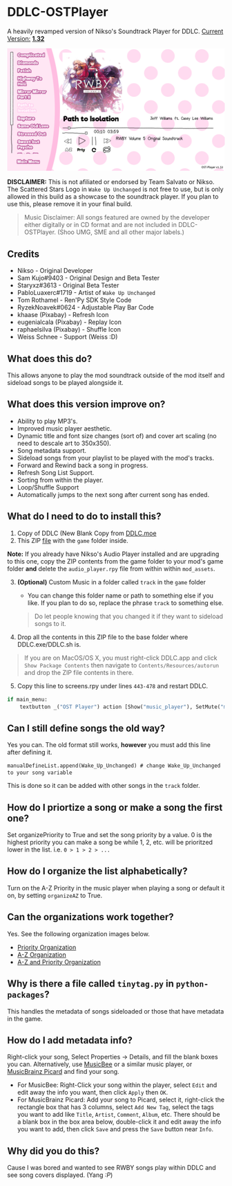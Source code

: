 # DDLC-OSTPlayer
A heavily revamped version of Nikso's Soundtrack Player for DDLC. <u>Current Version:</u> [**1.32**](https://github.com/GanstaKingofSA/DDLC-OSTPlayer/releases/latest)

![Sample preview](assets/screenshot0005.png)

**DISCLAIMER:** This is not afiliated or endorsed by Team Salvato or Nikso. The Scattered Stars Logo in `Wake Up Unchanged` is not free to use, but is only allowed in this build as a showcase to the soundtrack player. If you plan to use this, please remove it in your final build.

> Music Disclaimer: All songs featured are owned by the developer either digitally or in CD format and are not included in DDLC-OSTPlayer. (Shoo UMG, SME and all other major labels.)

## Credits
* Nikso - Original Developer
* Sam Kujo#9403 - Original Design and Beta Tester
* Staryxz#3613 - Original Beta Tester
* PabloLuaxerc#1719 - Artist of `Wake Up Unchanged`
* Tom Rothamel - Ren'Py SDK Style Code
* RyzekNoavek#0624 - Adjustable Play Bar Code
* khaase (Pixabay) - Refresh Icon
* eugenialcala (Pixabay) - Replay Icon
* raphaelsilva (Pixabay) - Shuffle Icon
* Weiss Schnee - Support (Weiss :D)

## What does this do?
This allows anyone to play the mod soundtrack outside of the mod itself and sideload songs to be played alongside it.

## What does this version improve on?
- Ability to play MP3's.
- Improved music player aesthetic.
- Dynamic title and font size changes (sort of) and cover art scaling (no need to descale art to 350x350).
- Song metadata support.
- Sideload songs from your playlist to be played with the mod's tracks.
- Forward and Rewind back a song in progress.
- Refresh Song List Support.
- Sorting from within the player.
- Loop/Shuffle Support
- Automatically jumps to the next song after current song has ended.

## What do I need to do to install this?
1. Copy of DDLC (New Blank Copy from [DDLC.moe](https://ddlc.moe)
2. This ZIP [file](https://github.com/GanstaKingofSA/DDLC-OSTPlayer/releases/latest) with the `game` folder inside.

**Note:** If you already have Nikso's Audio Player installed and are upgrading to this one, copy the ZIP contents from the game folder to your mod's game folder **and** delete the `audio_player.rpy` file from within within `mod_assets`. 

3. **(Optional)** Custom Music in a folder called `track` in the `game` folder
    * You can change this folder name or path to something else if you like. If you plan to do so, replace the phrase `track` to something else.
    > Do let people knowing that you changed it if they want to sideload songs to it.

4. Drop all the contents in this ZIP file to the base folder where DDLC.exe/DDLC.sh is.
> If you are on MacOS/OS X, you must right-click DDLC.app and click `Show Package Contents` then navigate to `Contents/Resources/autorun` and drop the ZIP file contents in there.

5. Copy this line to screens.rpy under lines `443-478` and restart DDLC.

```python
if main_menu:
    textbutton _("OST Player") action [Show("music_player"), SetMute("music", True), SetMute("music_player_mixer", False), SetVariable("current_soundtrack", False), If(renpy.game.preferences.mute.get("music", False), true=SetVariable("music_was_muted_before_soundtrack_player_opened", True), false=SetVariable("music_was_muted_before_soundtrack_player_opened", False)), Function(refresh_list)]
```

## Can I still define songs the old way?
Yes you can. The old format still works, **however** you must add this line after defining it.
```
manualDefineList.append(Wake_Up_Unchanged) # change Wake_Up_Unchanged to your song variable
```
This is done so it can be added with other songs in the `track` folder.

## How do I priortize a song or make a song the first one?
Set organizePriority to True and set the song priority by a value. 0 is the highest priority you can make a song be while 1, 2, etc. will be prioritzed lower in the list. i.e. `0 > 1 > 2 > ...`

## How do I organize the list alphabetically?
Turn on the A-Z Priority in the music player when playing a song or default it on, by setting `organizeAZ` to True.

## Can the organizations work together?
Yes. See the following organization images below.

* [Priority Organization](assets/screenshot0006.png)
* [A-Z Organization](assets/screenshot0007.png)
* [A-Z and Priority Organization](assets/screenshot0008.png)

## Why is there a file called `tinytag.py` in `python-packages`?
This handles the metadata of songs sideloaded or those that have metadata in the game.

## How do I add metadata info?
Right-click your song, Select Properties -> Details, and fill the blank boxes you can.
Alternatively, use [MusicBee](https://www.getmusicbee.com/) or a similar music player, or [MusicBrainz Picard](https://picard.musicbrainz.org/) and find your song.
  * For MusicBee: Right-Click your song within the player, select `Edit` and edit away the info you want, then click `Apply` then `OK`.
  * For MusicBrainz Picard: Add your song to Picard, select it, right-click the rectangle box that has 3 columns, select `Add New Tag`, select the tags you want to add like `Title`, `Artist`, `Comment`, `Album`, etc. There should be a blank box in the box area below, double-click it and edit away the info you want to add, then click `Save` and press the `Save` button near `Info`.

## Why did you do this?
Cause I was bored and wanted to see RWBY songs play within DDLC and see song covers displayed. (Yang *:P*)
